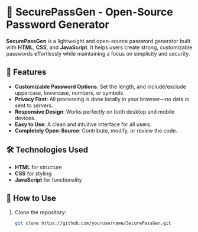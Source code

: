 # 🔐 SecurePassGen - Open-Source Password Generator

**SecurePassGen** is a lightweight and open-source password generator built with **HTML**, **CSS**, and **JavaScript**. It helps users create strong, customizable passwords effortlessly while maintaining a focus on simplicity and security.

## 🚀 Features
- **Customizable Password Options**: Set the length, and include/exclude uppercase, lowercase, numbers, or symbols.
- **Privacy First**: All processing is done locally in your browser—no data is sent to servers.
- **Responsive Design**: Works perfectly on both desktop and mobile devices.
- **Easy to Use**: A clean and intuitive interface for all users.
- **Completely Open-Source**: Contribute, modify, or review the code.

## 🛠️ Technologies Used
- **HTML** for structure
- **CSS** for styling
- **JavaScript** for functionality

## 📂 How to Use
1. Clone the repository:
   ```bash
   git clone https://github.com/yourusername/SecurePassGen.git
